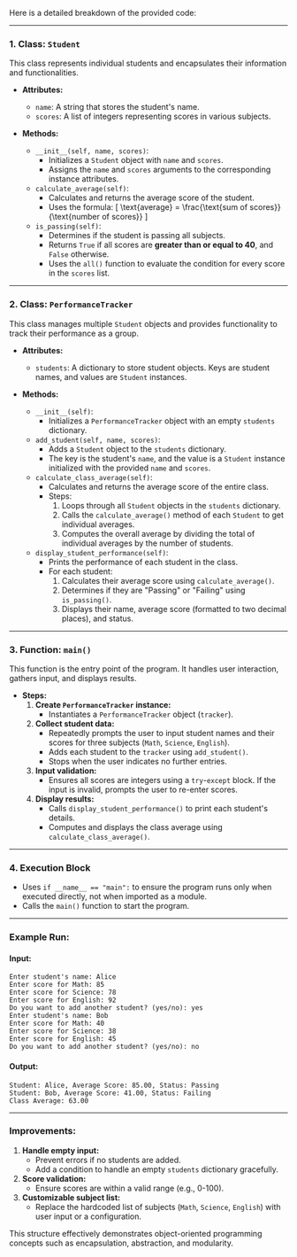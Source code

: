 Here is a detailed breakdown of the provided code:

---

### 1. **Class: `Student`**
   This class represents individual students and encapsulates their information and functionalities.

   - **Attributes:**
     - `name`: A string that stores the student's name.
     - `scores`: A list of integers representing scores in various subjects.

   - **Methods:**
     - `__init__(self, name, scores)`:
       - Initializes a `Student` object with `name` and `scores`.
       - Assigns the `name` and `scores` arguments to the corresponding instance attributes.
     - `calculate_average(self)`:
       - Calculates and returns the average score of the student.
       - Uses the formula:
         \[
         \text{average} = \frac{\text{sum of scores}}{\text{number of scores}}
         \]
     - `is_passing(self)`:
       - Determines if the student is passing all subjects.
       - Returns `True` if all scores are **greater than or equal to 40**, and `False` otherwise.
       - Uses the `all()` function to evaluate the condition for every score in the `scores` list.

---

### 2. **Class: `PerformanceTracker`**
   This class manages multiple `Student` objects and provides functionality to track their performance as a group.

   - **Attributes:**
     - `students`: A dictionary to store student objects. Keys are student names, and values are `Student` instances.

   - **Methods:**
     - `__init__(self)`:
       - Initializes a `PerformanceTracker` object with an empty `students` dictionary.
     - `add_student(self, name, scores)`:
       - Adds a `Student` object to the `students` dictionary.
       - The key is the student's `name`, and the value is a `Student` instance initialized with the provided `name` and `scores`.
     - `calculate_class_average(self)`:
       - Calculates and returns the average score of the entire class.
       - Steps:
         1. Loops through all `Student` objects in the `students` dictionary.
         2. Calls the `calculate_average()` method of each `Student` to get individual averages.
         3. Computes the overall average by dividing the total of individual averages by the number of students.
     - `display_student_performance(self)`:
       - Prints the performance of each student in the class.
       - For each student:
         1. Calculates their average score using `calculate_average()`.
         2. Determines if they are "Passing" or "Failing" using `is_passing()`.
         3. Displays their name, average score (formatted to two decimal places), and status.

---

### 3. **Function: `main()`**
   This function is the entry point of the program. It handles user interaction, gathers input, and displays results.

   - **Steps:**
     1. **Create `PerformanceTracker` instance:**
        - Instantiates a `PerformanceTracker` object (`tracker`).
     2. **Collect student data:**
        - Repeatedly prompts the user to input student names and their scores for three subjects (`Math`, `Science`, `English`).
        - Adds each student to the `tracker` using `add_student()`.
        - Stops when the user indicates no further entries.
     3. **Input validation:**
        - Ensures all scores are integers using a `try`-`except` block. If the input is invalid, prompts the user to re-enter scores.
     4. **Display results:**
        - Calls `display_student_performance()` to print each student's details.
        - Computes and displays the class average using `calculate_class_average()`.

---

### 4. **Execution Block**
   - Uses `if __name__ == "main":` to ensure the program runs only when executed directly, not when imported as a module.
   - Calls the `main()` function to start the program.

---

### Example Run:
#### Input:
```
Enter student's name: Alice
Enter score for Math: 85
Enter score for Science: 78
Enter score for English: 92
Do you want to add another student? (yes/no): yes
Enter student's name: Bob
Enter score for Math: 40
Enter score for Science: 38
Enter score for English: 45
Do you want to add another student? (yes/no): no
```

#### Output:
```
Student: Alice, Average Score: 85.00, Status: Passing
Student: Bob, Average Score: 41.00, Status: Failing
Class Average: 63.00
```

---

### Improvements:
1. **Handle empty input:**
   - Prevent errors if no students are added.
   - Add a condition to handle an empty `students` dictionary gracefully.
2. **Score validation:**
   - Ensure scores are within a valid range (e.g., 0-100).
3. **Customizable subject list:**
   - Replace the hardcoded list of subjects (`Math`, `Science`, `English`) with user input or a configuration.

This structure effectively demonstrates object-oriented programming concepts such as encapsulation, abstraction, and modularity.
